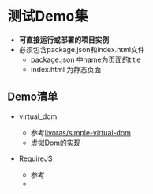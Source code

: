 
# 测试Demo集
- **可直接运行或部署的项目实例**
- 必须包含package.json和index.html文件
  - package.json 中name为页面的title
  - index.html 为静态页面

## Demo清单
- virtual_dom
  - 参考[livoras/simple-virtual-dom](https://github.com/livoras/simple-virtual-dom)
  - [虚拟Dom的实现](http://blog.sky91.cn/demo/virtual_dom/index.html)
  
- RequireJS
  - 参考[]()
  - []() 
